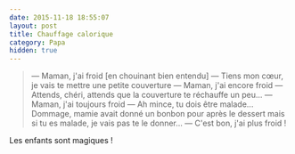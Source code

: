 ```yaml
---
date: 2015-11-18 18:55:07
layout: post
title: Chauffage calorique
category: Papa
hidden: true
---
```


> — Maman, j'ai froid [en chouinant bien entendu]
> — Tiens mon cœur, je vais te mettre une petite couverture
> — Maman, j'ai encore froid
> — Attends, chéri, attends que la couverture te réchauffe un peu...
> — Maman, j'ai toujours froid
> — Ah mince, tu dois être malade... Dommage, mamie avait donné un bonbon pour après le dessert mais si tu es malade, je vais pas te le donner...
> — C'est bon, j'ai plus froid !

Les enfants sont magiques !
